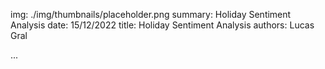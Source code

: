 img: ./img/thumbnails/placeholder.png
summary: Holiday Sentiment Analysis
date: 15/12/2022
title: Holiday Sentiment Analysis
authors: Lucas Gral

...